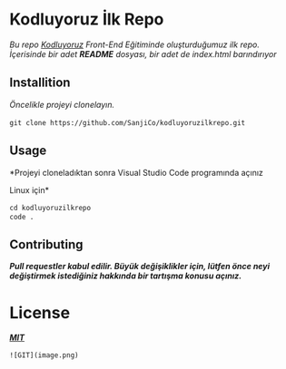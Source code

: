 # **Kodluyoruz İlk Repo**
*Bu repo [Kodluyoruz](https://kodluyoruz.org) Front-End Eğitiminde oluşturduğumuz ilk repo. İçerisinde bir adet **README** dosyası, bir adet de index.html barındırıyor*

## **Installition**

*Öncelikle projeyi clonelayın.*

``git clone https://github.com/SanjiCo/kodluyoruzilkrepo.git``

## **Usage**

*Projeyi cloneladıktan sonra Visual Studio Code programında açınız

Linux için*

```
cd kodluyoruzilkrepo 
code .
```

## **Contributing**

***Pull requestler kabul edilir. Büyük değişiklikler için, lütfen önce neyi değiştirmek istediğiniz hakkında bir tartışma konusu açınız.***

# **License**

[***MIT***]()

    ![GIT](image.png)